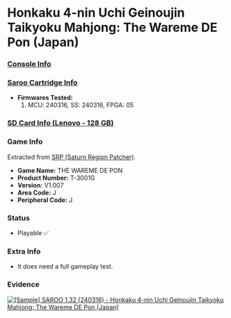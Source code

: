 # Honkaku 4-nin Uchi Geinoujin Taikyoku Mahjong: The Wareme DE Pon (Japan)

### [Console Info](../../../../Info/Consoles/VA13/README.md)

### [Saroo Cartridge Info](../../../../Info/Cartridges/RetroGameParadiseStore/1.32F/README.md)

- <b>Firmwares Tested:</b>
  1. MCU: 240316, SS: 240316, FPGA: 05

### [SD Card Info (Lenovo - 128 GB)](../../../../Info/SdCards/Lenovo/128GB/README.md)

### Game Info

Extracted from [SRP (Saturn Region Patcher)](https://segaxtreme.net/resources/saturn-region-patcher.81/download).

- <b>Game Name:</b> THE WAREME DE PON
- <b>Product Number:</b> T-3001G
- <b>Version:</b> V1.007
- <b>Area Code:</b> J
- <b>Peripheral Code:</b> J

### Status

- Playable :white_check_mark:

### Extra Info

- It does need a full gameplay test.

### Evidence

[![[Sample] SAROO 1.32 (240316) - Honkaku 4-nin Uchi Geinoujin Taikyoku Mahjong: The Wareme DE Pon (Japan)](https://img.youtube.com/vi/cARSXze_dx8/0.jpg)](https://www.youtube.com/watch?v=cARSXze_dx8)
